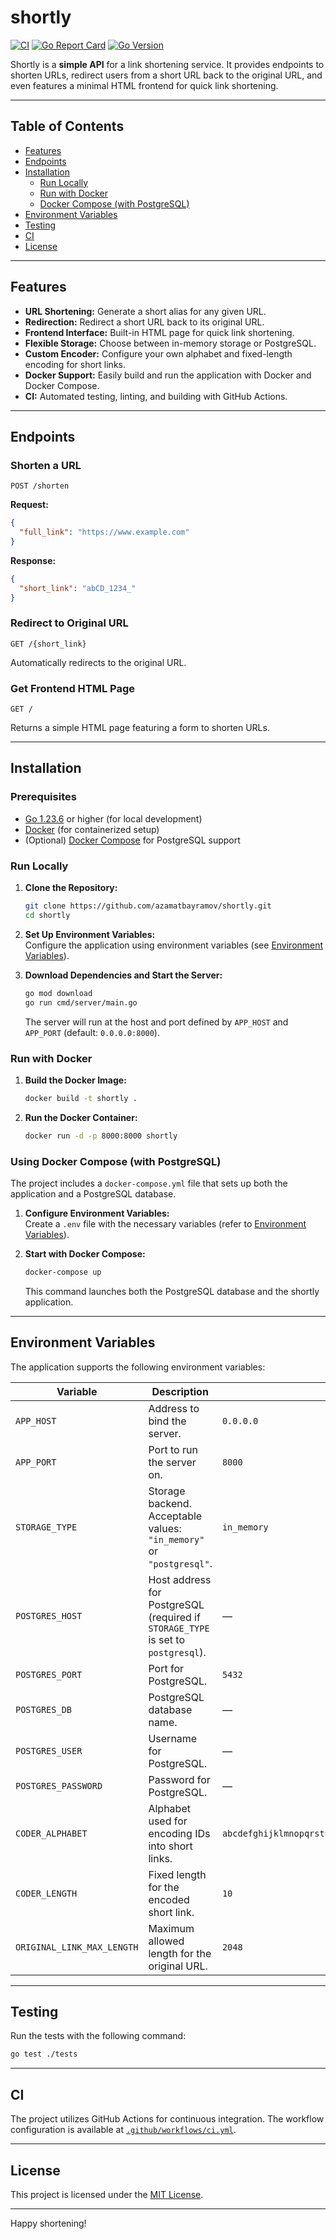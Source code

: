 # shortly

[![CI](https://github.com/azamatbayramov/shortly/actions/workflows/ci.yml/badge.svg)](https://github.com/azamatbayramov/shortly/actions/workflows/ci.yml)
[![Go Report Card](https://goreportcard.com/badge/github.com/azamatbayramov/shortly)](https://goreportcard.com/report/github.com/azamatbayramov/shortly)
[![Go Version](https://img.shields.io/github/go-mod/go-version/azamatbayramov/shortly)](https://github.com/azamatbayramov/shortly)

Shortly is a **simple API** for a link shortening service. It provides endpoints to shorten URLs, redirect users from a short URL back to the original URL, and even features a minimal HTML frontend for quick link shortening.

---

## Table of Contents

- [Features](#features)
- [Endpoints](#endpoints)
- [Installation](#installation)
  - [Run Locally](#run-locally)
  - [Run with Docker](#run-with-docker)
  - [Docker Compose (with PostgreSQL)](#using-docker-compose-with-postgresql)
- [Environment Variables](#environment-variables)
- [Testing](#testing)
- [CI](#ci)
- [License](#license)

---

## Features

- **URL Shortening:** Generate a short alias for any given URL.
- **Redirection:** Redirect a short URL back to its original URL.
- **Frontend Interface:** Built-in HTML page for quick link shortening.
- **Flexible Storage:** Choose between in-memory storage or PostgreSQL.
- **Custom Encoder:** Configure your own alphabet and fixed-length encoding for short links.
- **Docker Support:** Easily build and run the application with Docker and Docker Compose.
- **CI:** Automated testing, linting, and building with GitHub Actions.

---

## Endpoints

### Shorten a URL

`POST /shorten`

**Request:**

```json
{
  "full_link": "https://www.example.com"
}
```

**Response:**

```json
{
  "short_link": "abCD_1234_"
}
```

### Redirect to Original URL

`GET /{short_link}`

Automatically redirects to the original URL.

### Get Frontend HTML Page

`GET /`

Returns a simple HTML page featuring a form to shorten URLs.

---

## Installation

### Prerequisites

- [Go 1.23.6](https://golang.org/dl/) or higher (for local development)
- [Docker](https://www.docker.com/) (for containerized setup)
- (Optional) [Docker Compose](https://docs.docker.com/compose/) for PostgreSQL support

### Run Locally

1. **Clone the Repository:**

   ```bash
   git clone https://github.com/azamatbayramov/shortly.git
   cd shortly
   ```

2. **Set Up Environment Variables:**  
   Configure the application using environment variables (see [Environment Variables](#environment-variables)).

3. **Download Dependencies and Start the Server:**

   ```bash
   go mod download
   go run cmd/server/main.go
   ```

   The server will run at the host and port defined by `APP_HOST` and `APP_PORT` (default: `0.0.0.0:8000`).

### Run with Docker

1. **Build the Docker Image:**

   ```bash
   docker build -t shortly .
   ```

2. **Run the Docker Container:**

   ```bash
   docker run -d -p 8000:8000 shortly
   ```

### Using Docker Compose (with PostgreSQL)

The project includes a `docker-compose.yml` file that sets up both the application and a PostgreSQL database.

1. **Configure Environment Variables:**  
   Create a `.env` file with the necessary variables (refer to [Environment Variables](#environment-variables)).

2. **Start with Docker Compose:**

   ```bash
   docker-compose up
   ```

   This command launches both the PostgreSQL database and the shortly application.

---

## Environment Variables

The application supports the following environment variables:

| Variable                  | Description                                                                              | Default                                                         |
| ------------------------- | ---------------------------------------------------------------------------------------- | --------------------------------------------------------------- |
| `APP_HOST`                | Address to bind the server.                                                              | `0.0.0.0`                                                       |
| `APP_PORT`                | Port to run the server on.                                                               | `8000`                                                          |
| `STORAGE_TYPE`            | Storage backend. Acceptable values: `"in_memory"` or `"postgresql"`.                     | `in_memory`                                                     |
| `POSTGRES_HOST`           | Host address for PostgreSQL (required if `STORAGE_TYPE` is set to `postgresql`).           | —                                                               |
| `POSTGRES_PORT`           | Port for PostgreSQL.                                                                     | `5432`                                                          |
| `POSTGRES_DB`             | PostgreSQL database name.                                                                | —                                                               |
| `POSTGRES_USER`           | Username for PostgreSQL.                                                                 | —                                                               |
| `POSTGRES_PASSWORD`       | Password for PostgreSQL.                                                                 | —                                                               |
| `CODER_ALPHABET`          | Alphabet used for encoding IDs into short links.                                         | `abcdefghijklmnopqrstuvwxyzABCDEFGHIJKLMNOPQRSTUVWXYZ0123456789_` |
| `CODER_LENGTH`            | Fixed length for the encoded short link.                                                 | `10`                                                            |
| `ORIGINAL_LINK_MAX_LENGTH`| Maximum allowed length for the original URL.                                             | `2048`                                                          |

---

## Testing

Run the tests with the following command:

```bash
go test ./tests
```

---

## CI

The project utilizes GitHub Actions for continuous integration. The workflow configuration is available at [`.github/workflows/ci.yml`](.github/workflows/ci.yml).

---

## License

This project is licensed under the [MIT License](LICENSE).

---

Happy shortening!
